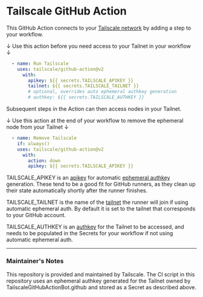 # Tailscale GitHub Action

This GitHub Action connects to your [Tailscale network](https://tailscale.com)
by adding a step to your workflow.

↓ Use this action before you need access to your Tailnet in your workflow ↓
```yaml
  - name: Run Tailscale
    uses: tailscale/github-action@v2
      with:
        apikey: ${{ secrets.TAILSCALE_APIKEY }}
        tailnet: ${{ secrets.TAILSCALE_TAILNET }}
        # optional, overrides auto ephemeral authkey generation
        # authkey: ${{ secrets.TAILSCALE_AUTHKEY }} 
```

Subsequent steps in the Action can then access nodes in your Tailnet.

↓ Use this action at the end of your workflow to remove the ephemeral node from your Tailnet ↓
```yaml
  - name: Remove Tailscale
    if: always()
    uses: tailscale/github-action@v2
      with:
        action: down
        apikey: ${{ secrets.TAILSCALE_APIKEY }}
```

TAILSCALE\_APIKEY is an [apikey](https://github.com/tailscale/tailscale/blob/main/api.md)
for automatic [ephemeral authkey](https://tailscale.com/kb/1111/ephemeral-nodes/) 
generation. These tend to be a good fit for GitHub runners, as they clean up their state 
automatically shortly after the runner finishes.

TAILSCALE\_TAILNET is the name of the [tailnet](https://github.com/tailscale/tailscale/blob/main/api.md#tailnet) 
the runner will join if using automatic ephemeral auth. By default it is set to the 
tailnet that corresponds to your GitHub account.

TAILSCALE\_AUTHKEY is an [authkey](https://tailscale.com/kb/1085/auth-keys/) 
for the Tailnet to be accessed, and needs to be populated in the Secrets for
your workflow if not using automatic ephemeral auth.

----

### Maintainer's Notes
This repository is provided and maintained by Tailscale. The CI script in this
repository uses an ephemeral authkey generated for the Tailnet owned by
TailscaleGitHubActionBot.github and stored as a Secret as described above.
